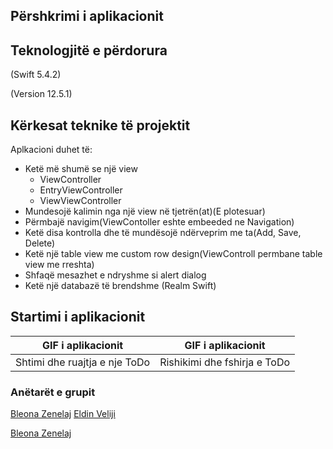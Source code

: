 ## Përshkrimi i aplikacionit


## Teknologjitë e përdorura

(Swift 5.4.2)

(Version 12.5.1)


## Kërkesat teknike të projektit

Aplkacioni duhet të:

*	Ketë më shumë se një view
       *	ViewController
       *	EntryViewController
       *	ViewViewController
* Mundesojë kalimin nga një view në tjetrën(at)(E plotesuar)
* Përmbajë navigim(ViewContoller eshte embeeded ne Navigation)
*	Ketë disa kontrolla dhe të mundësojë ndërveprim me ta(Add, Save, Delete)
*	Ketë një table view me custom row design(ViewControll permbane table view me rreshta)
*	Shfaqë mesazhet e ndryshme si alert dialog
*	Ketë një databazë të brendshme  (Realm Swift)

## Startimi i aplikacionit


|  GIF i aplikacionit | GIF i aplikacionit | 
| :---: | :---: | 
|    Shtimi dhe ruajtja e nje ToDo   | Rishikimi dhe fshirja e ToDo |

### Anëtarët e grupit
[Bleona Zenelaj](https://github.com/BleonaZenelaj)
[Eldin Veliji](https://github.com/EldinVeliji)

[Bleona Zenelaj](https://github.com/BleonaZenelaj)
